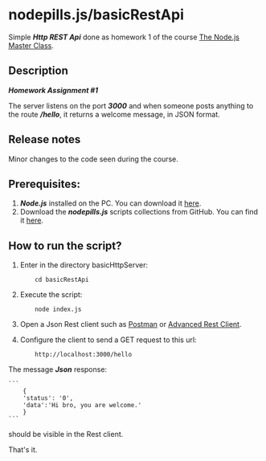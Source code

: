 # nodepills.js/basicRestApi

Simple ***Http REST Api*** done as homework 1 of the course [The Node.js Master Class](https://pirple.thinkific.com/courses/the-nodejs-master-class).


## Description
***Homework Assignment #1***

The server listens on the port ***3000*** and when someone posts anything to the route ***/hello***, it returns a welcome message, in JSON format.

## Release notes
Minor changes to the code seen during the course.


## Prerequisites:
1. ***Node.js*** installed on the PC. You can download it [here]( https://nodejs.org).
2. Download the ***nodepills.js*** scripts collections from GitHub. You can find it [here](https://github.com/ioclaudio/nodepills.js).

## How to run the script?
1. Enter in the directory basicHttpServer:
    ```
        cd basicRestApi
    ```
3. Execute the script:
    ```
        node index.js
    ```
4. Open a Json Rest client such as [Postman](https://www.getpostman.com/) or [Advanced Rest Client](https://chrome.google.com/webstore/detail/advanced-rest-client).
 
5. Configure the client to send a GET request to this url:
    ```
        http://localhost:3000/hello
    ```

The message ***Json*** response:

    ```
        {
        'status': '0',
        'data':'Hi bro, you are welcome.'
        }
    ```
should be visible in the Rest client.

That's it.
